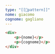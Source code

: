 ```yaml
---
type: "[[💾pattern]]"
nome: giacomo
cognome: gagliano
---
```


```html
<div>
	<p>{nome}</p>
	<p>{cognome}</p>
</div>
```
